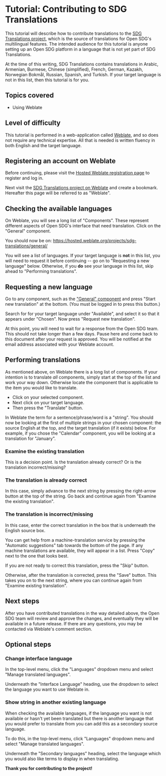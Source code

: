 <h1>Tutorial: Contributing to SDG Translations</h1>

This tutorial will describe how to contribute translations to the [SDG Translations project](https://github.com/open-sdg/sdg-translations), which is the source of translations for Open SDG's multilingual features. The intended audience for this tutorial is anyone setting up an Open SDG platform in a language that is not yet part of SDG Translations.

At the time of this writing, SDG Translations contains translations in Arabic, Armenian, Burmese, Chinese (simplified), French, German, Kazakh, Norwegian Bokmål, Russian, Spanish, and Turkish. If your target language is not in this list, then this tutorial is for you.

## Topics covered

* Using Weblate

## Level of difficulty

This tutorial is performed in a web-application called [Weblate](https://weblate.org/en/), and so does not require any technical expertise. All that is needed is written fluency in both English and the target language.

## Registering an account on Weblate

Before continuing, please visit the [Hosted Weblate registration page](https://hosted.weblate.org/accounts/register/) to register and log in.

Next visit the [SDG Translations project on Weblate](https://hosted.weblate.org/projects/sdg-translations/) and create a bookmark. Hereafter this page will be referred to as "Weblate".

## Checking the available languages

On Weblate, you will see a long list of "Components". These represent different aspects of Open SDG's interface that need translation. Click on the "General" component.

You should now be on: https://hosted.weblate.org/projects/sdg-translations/general/

You will see a list of languages. If your target language is **not** in this list, you will need to request it before continuing -- go on to "Requesting a new language" below. Otherwise, if you **do** see your language in this list, skip ahead to "Performing translations".

## Requesting a new language

Go to any component, such as the ["General" component](https://hosted.weblate.org/projects/sdg-translations/general/) and press "Start new translation" at the bottom. (You must be logged in to press this button.)

Search for for your target language under "Available", and select it so that it appears under "Chosen". Now press "Request new translation".

At this point, you will need to wait for a response from the Open SDG team. This should not take longer than a few days. Pause here and come back to this document after your request is approved. You will be notified at the email address associated with your Weblate account.

## Performing translations

As mentioned above, on Weblate there is a long list of components. If your intention is to translate *all* components, simply start at the top of the list and work your way down. Otherwise locate the component that is applicable to the item you would like to translate.

* Click on your selected component.
* Next click on your target language.
* Then press the "Translate" button.

In Weblate the term for a sentence/phrase/word is a "string". You should now be looking at the first of multiple strings in your chosen component: the source English at the top, and the target translation (if it exists) below. For example, if you chose the "Calendar" component, you will be looking at a translation for "January".

### Examine the existing translation

This is a decision point. Is the translation already correct? Or is the translation incorrect/missing?

### The translation is already correct

In this case, simply advance to the next string by pressing the right-arrow button at the top of the string. Go back and continue again from "Examine the existing translation". 

### The translation is incorrect/missing

In this case, enter the correct translation in the box that is underneath the English source box.

You can get help from a machine-translation service by pressing the "Automatic suggestions" tab towards the bottom of the page. If any machine translations are available, they will appear in a list. Press "Copy" next to the one that looks best.

If you are not ready to correct this translation, press the "Skip" button.

Otherwise, after the translation is corrected, press the "Save" button. This takes you on to the next string, where you can continue again from "Examine existing translation".

## Next steps

After you have contributed translations in the way detailed above, the Open SDG team will review and approve the changes, and eventually they will be available in a future release. If there are any questions, you may be contacted via Weblate's comment section.

## Optional steps

### Change interface language

In the top-level menu, click the "Languages" dropdown menu and select "Manage translated languages".

Underneath the "Interface Language" heading, use the dropdown to select the language you want to use Weblate in.

### Show string in another existing language

When checking the available languages, if the language you want is not available or hasn't yet been translated but there is another language that you would prefer to translate from you can add this as a secondary source language.

To do this, in the top-level menu, click "Languages" dropdown menu and select "Manage translated languages".

Underneath the "Secondary languages" heading, select the language which you would also like terms to display in when translating.


**Thank you for contributing to the project!**
